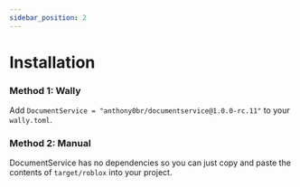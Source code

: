 ```yaml
---
sidebar_position: 2
---
```


# Installation

### Method 1: Wally
Add `DocumentService = "anthony0br/documentservice@1.0.0-rc.11"` to your `wally.toml`.

### Method 2: Manual
DocumentService has no dependencies so you can just copy and paste the contents of
`target/roblox` into your project.